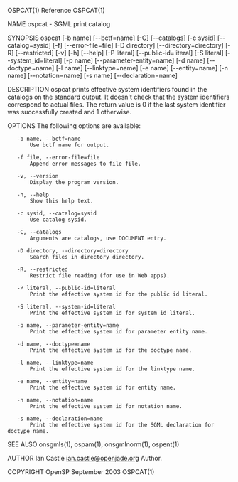 OSPCAT(1)                                                                                         Reference                                                                                         OSPCAT(1)



NAME
       ospcat - SGML print catalog

SYNOPSIS
       ospcat [-b name] [--bctf=name] [-C] [--catalogs] [-c sysid] [--catalog=sysid] [-f] [--error-file=file] [-D directory] [--directory=directory] [-R] [--restricted] [-v] [-h] [--help] [-P literal]
              [--public-id=literal] [-S literal] [--system_id=literal] [-p name] [--parameter-entity=name] [-d name] [--doctype=name] [-l name] [--linktype=name] [-e name] [--entity=name] [-n name]
              [--notation=name] [-s name] [--declaration=name]

DESCRIPTION
       ospcat prints effective system identifiers found in the catalogs on the standard output. It doesn't check that the system identifiers correspond to actual files. The return value is 0 if the last
       system identifier was successfully created and 1 otherwise.

OPTIONS
       The following options are available:

       -b name, --bctf=name
           Use bctf name for output.

       -f file, --error-file=file
           Append error messages to file file.

       -v, --version
           Display the program version.

       -h, --help
           Show this help text.

       -c sysid, --catalog=sysid
           Use catalog sysid.

       -C, --catalogs
           Arguments are catalogs, use DOCUMENT entry.

       -D directory, --directory=directory
           Search files in directory directory.

       -R, --restricted
           Restrict file reading (for use in Web apps).

       -P literal, --public-id=literal
           Print the effective system id for the public id literal.

       -S literal, --system-id=literal
           Print the effective system id for system id literal.

       -p name, --parameter-entity=name
           Print the effective system id for parameter entity name.

       -d name, --doctype=name
           Print the effective system id for the doctype name.

       -l name, --linktype=name
           Print the effective system id for the linktype name.

       -e name, --entity=name
           Print the effective system id for entity name.

       -n name, --notation=name
           Print the effective system id for notation name.

       -s name, --declaration=name
           Print the effective system id for the SGML declaration for doctype name.

SEE ALSO
       onsgmls(1), ospam(1), onsgmlnorm(1), ospent(1)

AUTHOR
       Ian Castle <ian.castle@openjade.org>
           Author.

COPYRIGHT
OpenSP                                                                                          September 2003                                                                                      OSPCAT(1)
